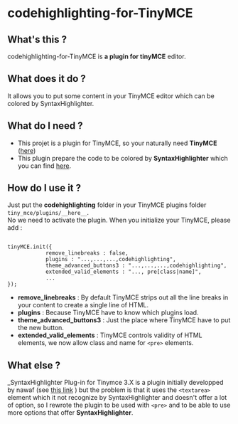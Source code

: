 # codehighlighting-for-TinyMCE

## What's this ?
codehighlighting-for-TinyMCE is **a plugin for tinyMCE** editor.

## What does it do ?
It allows you to put some content in your TinyMCE editor which can be colored by SyntaxHighlighter.

## What do I need ?
- This projet is a plugin for TinyMCE, so your naturally need **TinyMCE** ([here](http://www.tinymce.com/))
- This plugin prepare the code to be colored by **SyntaxHighlighter** which you can find [here](http://alexgorbatchev.com/SyntaxHighlighter/).

## How do I use it ?
Just put the **codehighlighting** folder in your TinyMCE plugins folder `tiny_mce/plugins/__here__`.  
No we need to activate the plugin. When you initialize your TinyMCE, please add :
<pre><code>
tinyMCE.init({ 
			remove_linebreaks : false, 
			plugins : "...,...,...,codehighlighting",
			theme_advanced_buttons3 : "...,...,...,codehighlighting",
			extended_valid_elements : "..., pre[class|name]",
			...
});
</code></pre>

- **remove_linebreaks** : By default TinyMCE strips out all the line breaks in your content to create a single line of HTML.
- **plugins** : Because TinyMCE have to know which plugins load.
- **theme\_advanced\_buttons3** : Just the place where TinyMCE have to put the new button.
- **extended_valid_elements** : TinyMCE controls validity of HTML elements, we now allow class and name for `<pre>` elements.

## What else ?
_SyntaxHighlighter Plug-in for Tinymce 3.X is a plugin initially developped by nawaf (see [this link](http://weblogs.asp.net/nawaf/archive/2008/04/10/syntaxhighlighter-plug-in-for-tinymce-3-x-wysiwyg-editor.aspx) ) but the problem is that it uses the `<textarea>` element which it not recognize by SyntaxHighlighter and doesn't offer a lot of option, so I rewrote the plugin to be used with `<pre>` and to be able to use more options that offer **SyntaxHighlighter**.